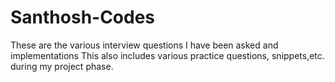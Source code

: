 # Santhosh-Codes
These are the various interview questions I have been asked and implementations
This also includes various practice questions, snippets,etc. during my project phase.
